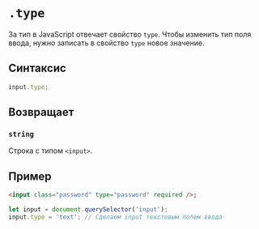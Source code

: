 # `.type`

За тип в JavaScript отвечает свойство `type`. Чтобы изменить тип поля ввода, нужно записать в свойство `type` новое значение.

## Синтаксис

```js
input.type;
```

## Возвращает

### `string`

Строка с типом `<input>`.

## Пример

```html
<input class="password" type="password" required />;
```

```js
let input = document.querySelector('input');
input.type = 'text'; // Сделаем input текстовым полем ввода
```
